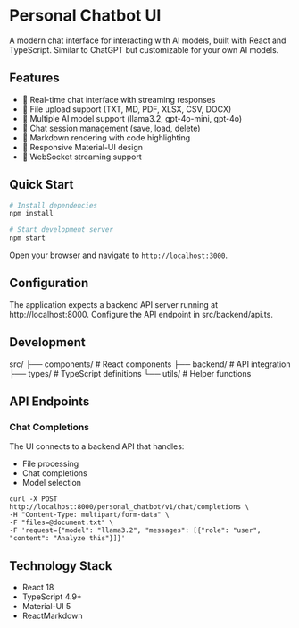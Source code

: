 # Personal Chatbot UI

A modern chat interface for interacting with AI models, built with React and TypeScript. Similar to ChatGPT but customizable for your own AI models.

## Features

- 💬 Real-time chat interface with streaming responses
- 📁 File upload support (TXT, MD, PDF, XLSX, CSV, DOCX)
- 🤖 Multiple AI model support (llama3.2, gpt-4o-mini, gpt-4o)
- 💾 Chat session management (save, load, delete)
- 📝 Markdown rendering with code highlighting
- 📱 Responsive Material-UI design
- 🔄 WebSocket streaming support

## Quick Start

```bash
# Install dependencies
npm install

# Start development server
npm start
```
Open your browser and navigate to `http://localhost:3000`.

## Configuration
The application expects a backend API server running at http://localhost:8000. Configure the API endpoint in src/backend/api.ts.

## Development

src/
  ├── components/     # React components
  ├── backend/       # API integration
  ├── types/        # TypeScript definitions
  └── utils/        # Helper functions

## API Endpoints

### Chat Completions

The UI connects to a backend API that handles:  
- File processing
- Chat completions
- Model selection

```http
curl -X POST http://localhost:8000/personal_chatbot/v1/chat/completions \
-H "Content-Type: multipart/form-data" \
-F "files=@document.txt" \
-F 'request={"model": "llama3.2", "messages": [{"role": "user", "content": "Analyze this"}]}'
```

## Technology Stack
- React 18
- TypeScript 4.9+
- Material-UI 5
- ReactMarkdown